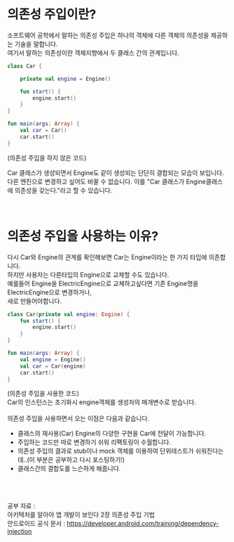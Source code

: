 # 의존성 주입이란?
소프트웨어 공학에서 말하는 의존성 주입은 하나의 객체에 다른 객체의 의존성을 제공하는 기술을 말합니다.<br>
여기서 말하는 의존성이란 객체지향에서 두 클래스 간의 관계입니다.

~~~kotlin
class Car {

    private val engine = Engine()

    fun start() {
        engine.start()
    }
}

fun main(args: Array) {
    val car = Car()
    car.start()
}
~~~
(의존성 주입을 하지 않은 코드)
<br>

Car 클래스가 생성되면서 Engine도 같이 생성되는 단단히 결합되는 모습이 보입니다.<br>
다른 엔진으로 변경하고 싶어도 바꿀 수 없습니다.
이를 "Car 클래스가 Engine클래스에 의존성을 갖는다."라고 할 수 있습니다.<br><br><br>



# 의존성 주입을 사용하는 이유?
다시 Car와 Engine의 관계를 확인해보면 Car는 Engine이라는 한 가지 타입에 의존합니다.<br>
하지만 사용자는 다른타입의 Engine으로 교체할 수도 있습니다.<br>
예를들어 Engine을 ElectricEngine으로 교체하고싶다면 기존 Engine명을 ElectricEngine으로 변경하거나,<br>
새로 만들어야합니다.
<br>

~~~kotlin
class Car(private val engine: Engine) {
    fun start() {
        engine.start()
    }
}

fun main(args: Array) {
    val engine = Engine()
    val car = Car(engine)
    car.start()
}
~~~
(의존성 주입을 사용한 코드)<br>
Car의 인스턴스는 초기화시 engine객체를 생성자의 매개변수로 받습니다.<br>
<br>
의존성 주입을 사용하면서 오는 이점은 다음과 같습니다.<br>

<ul>
  <li>클래스의 재사용(Car) Engine의 다양한 구현을 Car에 전달이 가능합니다.</li>
  <li>주입하는 코드만 따로 변경하기 쉬워 리팩토링이 수월합니다.</li>
  <li>의존성 주입의 결과로 stub이나 mock 객체를 이용하여 단위테스트가 쉬워진다는데..(이 부분은 공부하고 다시 포스팅하기!)</li>
  <li>클래스간의 결합도를 느슨하게 해줍니다.</li>
</ul>  


<br><br><br>
공부 자료 :<br> 
아키텍처를 알아야 앱 개발이 보인다 2장 의존성 주입 기법<br>
안드로이드 공식 문서 : https://developer.android.com/training/dependency-injection
          





